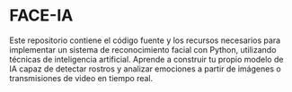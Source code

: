 # FACE-IA
Este repositorio contiene el código fuente y los recursos necesarios para implementar un sistema de reconocimiento facial con Python, utilizando técnicas de inteligencia artificial. Aprende a construir tu propio modelo de IA capaz de detectar rostros y analizar emociones a partir de imágenes o transmisiones de video en tiempo real.
